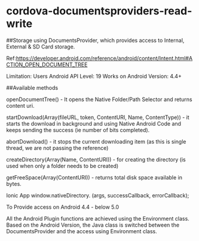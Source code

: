 # cordova-documentsproviders-read-write

##Storage using DocumentsProvider, which provides access to Internal, External & SD Card storage.  

Ref:https://developer.android.com/reference/android/content/Intent.html#ACTION_OPEN_DOCUMENT_TREE

Limitation: Users
Android API Level: 19
Works on Android Version: 4.4+


##Available methods

openDocumentTree() - It opens the Native Folder/Path Selector and returns content uri.


startDownload(Array(fileURL, token, ContentURI, Name, ContentType)) - it starts the download in background and using Native Android Code and keeps sending the success (ie number of bits completed).


abortDownload() - it stops the current downloading item (as this is single thread, we are not passing the reference)


createDirectory(Array(Name, ContentURI)) - for creating the directory (is used when only a folder needs to be created)


getFreeSpace(Array(ContentURI)) - returns total disk space available in bytes.


Ionic App
window.nativeDirectory.<function> (args, successCallback, errorCallback);






To Provide access on Android 4.4 - below 5.0 

All the Android Plugin functions are achieved using the Environment class.
Based on the Android Version, the Java class is switched between the DocumentsProvider and the access using Environment class.

